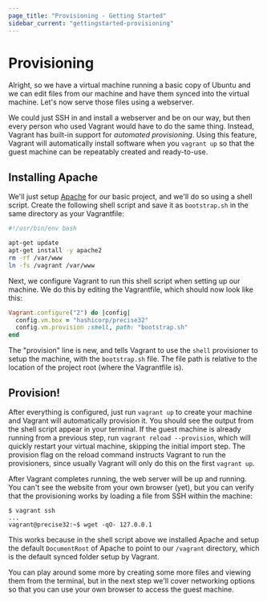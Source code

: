 ```yaml
---
page_title: "Provisioning - Getting Started"
sidebar_current: "gettingstarted-provisioning"
---
```


# Provisioning

Alright, so we have a virtual machine running a basic copy of Ubuntu and
we can edit files from our machine and have them synced into the virtual machine.
Let's now serve those files using a webserver.

We could just SSH in and install a webserver and be on our way, but then
every person who used Vagrant would have to do the same thing. Instead,
Vagrant has built-in support for _automated provisioning_. Using this
feature, Vagrant will automatically install software when you `vagrant up`
so that the guest machine can be repeatably created and ready-to-use.

## Installing Apache

We'll just setup [Apache](http://httpd.apache.org/) for our basic project,
and we'll do so using a shell script. Create the following shell script
and save it as `bootstrap.sh` in the same directory as your Vagrantfile:

```bash
#!/usr/bin/env bash

apt-get update
apt-get install -y apache2
rm -rf /var/www
ln -fs /vagrant /var/www
```

Next, we configure Vagrant to run this shell script when setting up
our machine. We do this by editing the Vagrantfile, which should now
look like this:

```ruby
Vagrant.configure("2") do |config|
  config.vm.box = "hashicorp/precise32"
  config.vm.provision :shell, path: "bootstrap.sh"
end
```

The "provision" line is new, and tells Vagrant to use the `shell` provisioner
to setup the machine, with the `bootstrap.sh` file. The file path is relative
to the location of the project root (where the Vagrantfile is).

## Provision!

After everything is configured, just run `vagrant up` to create your
machine and Vagrant will automatically provision it. You should see
the output from the shell script appear in your terminal. If the guest
machine is already running from a previous step, run `vagrant reload --provision`,
which will quickly restart your virtual machine, skipping the initial
import step. The provision flag on the reload command instructs Vagrant to
run the provisioners, since usually Vagrant will only do this on the first
`vagrant up`.

After Vagrant completes running, the web server will be up and running.
You can't see the website from your own browser (yet), but you can verify
that the provisioning works by loading a file from SSH within the machine:

```
$ vagrant ssh
...
vagrant@precise32:~$ wget -qO- 127.0.0.1
```

This works because in the shell script above we installed Apache and
setup the default `DocumentRoot` of Apache to point to our `/vagrant`
directory, which is the default synced folder setup by Vagrant.

You can play around some more by creating some more files and viewing
them from the terminal, but in the next step we'll cover networking
options so that you can use your own browser to access the guest machine.
